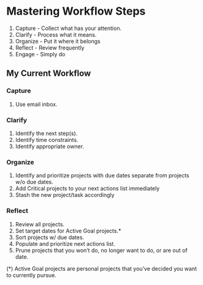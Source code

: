# Mastering Workflow Steps  
1.	Capture - Collect what has your attention.
2.	Clarify - Process what it means. 
3.	Organize - Put it where it belongs
4.	Reflect - Review frequently
5.	Engage - Simply do


## My Current Workflow  

### Capture  

1.	Use email inbox.

### Clarify  
1.	Identify the next step(s).
2.	Identify time constraints.
3.	Identify appropriate owner.

### Organize  
1.	Identify and prioritize projects with due dates separate from projects w/o due dates.
2.	Add Critical projects to your next actions list immediately
3.	Stash the new project/task accordingly


### Reflect  
1.	Review all projects.
2.	Set target dates for Active Goal projects.*
3.	Sort projects w/ due dates.
4.	Populate and prioritize next actions list.
5.	Prune projects that you won’t do, no longer want to do, or are out of date.


(*) Active Goal projects are personal projects that you’ve decided you want to currently pursue.
